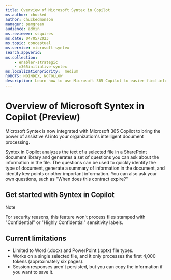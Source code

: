 ```yaml
---
title: Overview of Microsoft Syntex in Copilot
ms.author: chucked
author: chuckedmonson
manager: pamgreen
audience: admin
ms.reviewer: ssquires
ms.date: 04/05/2023
ms.topic: conceptual
ms.service: microsoft-syntex
search.appverid: 
ms.collection: 
    - enabler-strategic
    - m365initiative-syntex
ms.localizationpriority:  medium
ROBOTS: NOINDEX, NOFOLLOW
description: Learn how to use Microsoft 365 Copilot to easier find information in Microsoft Syntex.
---
```


# Overview of Microsoft Syntex in Copilot (Preview)

Microsoft Syntex is now integrated with Microsoft 365 Copilot to bring the power of assistive AI into your organization's intelligent document processing.

Syntex in Copilot analyzes the text of a selected file in a SharePoint document library and generates a set of questions you can ask about the information in the file. The questions can be used to quickly identify the type of document, generate a summary of information in the document, and identify key points or other important information. You can also ask your own questions, such as "When does this contract expire?"

## Get started with Syntex in Copilot

> [!NOTE] 
> For security reasons, this feature won't process files stamped with "Confidential" or "Highly Confidential" sensitivity labels.

## Current limitations

- Limited to Word (.docx) and PowerPoint (.pptx) file types.
- Works on a single selected file, and it only processes the first 4,000 tokens (approximately six pages). 
- Session responses aren't persisted, but you can copy the information if you want to save it. 

